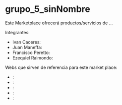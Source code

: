 # grupo_5_sinNombre


Este Marketplace ofrecerá productos/servicios de ...

Integrantes:

* Ivan Caceres:
* Juan Maneffa:
* Francisco Peretto:
* Ezequiel Raimondo:

Webs que sirven de referencia para este market place:
* :
* :
* :
* :
* :
